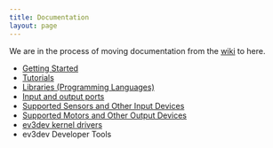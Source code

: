 ```yaml
---
title: Documentation
layout: page
---
```


We are in the process of moving documentation from the [wiki] to here.

* [Getting Started]
* [Tutorials]
* [Libraries (Programming Languages)][libraries]
* [Input and output ports][ports]
* [Supported Sensors and Other Input Devices][sensors]
* [Supported Motors and Other Output Devices][motors]
* [ev3dev kernel drivers][drivers]
* ev3dev Developer Tools

[Getting Started]: getting-started
[Tutorials]: tutorials
[wiki]: https://github.com/ev3dev/ev3dev/wiki
[libraries]: libraries
[ports]: ports
[sensors]: sensors
[motors]: motors
[drivers]: drivers